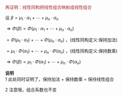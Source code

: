 <font color=brown>再证明：线性同构把线性组合映射成线性组合</font>    
    
设 $\beta=\mu_1\cdot\alpha_1+\cdots    
+\mu_n\cdot\alpha_n$     
    
 $\Rightarrow\Phi(\beta)    
=\Phi(\mu_1\cdot\alpha_1+\cdots    
+\mu_n\cdot\alpha_n)$     
    
 $=\Phi(\mu_1\cdot\alpha_1)+\cdots    
+\Phi(\mu_n\cdot\alpha_n)$ ，(线性同构定义:保持加法)    
    
 $=\mu_1\cdot\Phi(\alpha_1)+\cdots    
+\mu_n\cdot\Phi(\alpha_n)$ ，(线性同构定义:保持数乘)    
    
 $\Rightarrow\Phi(\beta)=\mu_1\cdot\Phi(\alpha_1)    
+\cdots+\mu_n\cdot\Phi(\alpha_n)$     
    
**说明**    
1 此处同时证明了，保持加法 $+$ 保持数乘 $=$ 保持线性组合    
    
2 注意哦，组合系数也不变    
